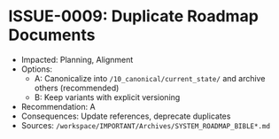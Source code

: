 # ISSUE-0009: Duplicate Roadmap Documents

- Impacted: Planning, Alignment
- Options:
  - A: Canonicalize into `/10_canonical/current_state/` and archive others (recommended)
  - B: Keep variants with explicit versioning
- Recommendation: A
- Consequences: Update references, deprecate duplicates
- Sources: `/workspace/IMPORTANT/Archives/SYSTEM_ROADMAP_BIBLE*.md`